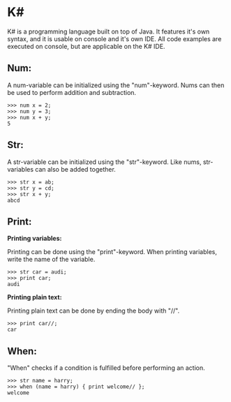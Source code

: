 # K#
K# is a programming language built on top of Java. It features it's own syntax, and it is usable on console and it's own IDE. All code examples are executed on console, but are applicable on the K# IDE.

## Num:

A num-variable can be initialized using the "num"-keyword. Nums can then be used to perform addition and subtraction.

```text
>>> num x = 2;
>>> num y = 3;
>>> num x + y;
5
```

## Str:

A str-variable can be initialized using the "str"-keyword. Like nums, str-variables can also be added together.

```text
>>> str x = ab;
>>> str y = cd;
>>> str x + y;
abcd
```
## Print:

**Printing variables:**

Printing can be done using the "print"-keyword. When printing variables, write the name of the variable.

```text
>>> str car = audi;
>>> print car;
audi
```

**Printing plain text:**

Printing plain text can be done by ending the body with "//".

```text
>>> print car//;
car
```



## When:

"When" checks if a condition is fulfilled before performing an action.

```text
>>> str name = harry;
>>> when (name = harry) { print welcome// };
welcome
```

